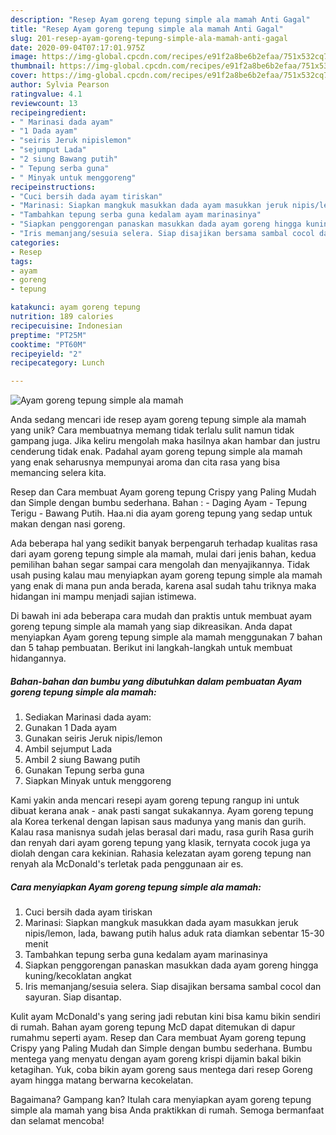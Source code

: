 ```yaml
---
description: "Resep Ayam goreng tepung simple ala mamah Anti Gagal"
title: "Resep Ayam goreng tepung simple ala mamah Anti Gagal"
slug: 201-resep-ayam-goreng-tepung-simple-ala-mamah-anti-gagal
date: 2020-09-04T07:17:01.975Z
image: https://img-global.cpcdn.com/recipes/e91f2a8be6b2efaa/751x532cq70/ayam-goreng-tepung-simple-ala-mamah-foto-resep-utama.jpg
thumbnail: https://img-global.cpcdn.com/recipes/e91f2a8be6b2efaa/751x532cq70/ayam-goreng-tepung-simple-ala-mamah-foto-resep-utama.jpg
cover: https://img-global.cpcdn.com/recipes/e91f2a8be6b2efaa/751x532cq70/ayam-goreng-tepung-simple-ala-mamah-foto-resep-utama.jpg
author: Sylvia Pearson
ratingvalue: 4.1
reviewcount: 13
recipeingredient:
- " Marinasi dada ayam"
- "1 Dada ayam"
- "seiris Jeruk nipislemon"
- "sejumput Lada"
- "2 siung Bawang putih"
- " Tepung serba guna"
- " Minyak untuk menggoreng"
recipeinstructions:
- "Cuci bersih dada ayam tiriskan"
- "Marinasi: Siapkan mangkuk masukkan dada ayam masukkan jeruk nipis/lemon, lada, bawang putih halus aduk rata diamkan sebentar 15-30 menit"
- "Tambahkan tepung serba guna kedalam ayam marinasinya"
- "Siapkan penggorengan panaskan masukkan dada ayam goreng hingga kuning/kecoklatan angkat"
- "Iris memanjang/sesuia selera. Siap disajikan bersama sambal cocol dan sayuran. Siap disantap."
categories:
- Resep
tags:
- ayam
- goreng
- tepung

katakunci: ayam goreng tepung 
nutrition: 189 calories
recipecuisine: Indonesian
preptime: "PT25M"
cooktime: "PT60M"
recipeyield: "2"
recipecategory: Lunch

---
```



![Ayam goreng tepung simple ala mamah](https://img-global.cpcdn.com/recipes/e91f2a8be6b2efaa/751x532cq70/ayam-goreng-tepung-simple-ala-mamah-foto-resep-utama.jpg)

Anda sedang mencari ide resep ayam goreng tepung simple ala mamah yang unik? Cara membuatnya memang tidak terlalu sulit namun tidak gampang juga. Jika keliru mengolah maka hasilnya akan hambar dan justru cenderung tidak enak. Padahal ayam goreng tepung simple ala mamah yang enak seharusnya mempunyai aroma dan cita rasa yang bisa memancing selera kita.

Resep dan Cara membuat Ayam goreng tepung Crispy yang Paling Mudah dan Simple dengan bumbu sederhana. Bahan : - Daging Ayam - Tepung Terigu - Bawang Putih. Haa.ni dia ayam goreng tepung yang sedap untuk makan dengan nasi goreng.

Ada beberapa hal yang sedikit banyak berpengaruh terhadap kualitas rasa dari ayam goreng tepung simple ala mamah, mulai dari jenis bahan, kedua pemilihan bahan segar sampai cara mengolah dan menyajikannya. Tidak usah pusing kalau mau menyiapkan ayam goreng tepung simple ala mamah yang enak di mana pun anda berada, karena asal sudah tahu triknya maka hidangan ini mampu menjadi sajian istimewa.


Di bawah ini ada beberapa cara mudah dan praktis untuk membuat ayam goreng tepung simple ala mamah yang siap dikreasikan. Anda dapat menyiapkan Ayam goreng tepung simple ala mamah menggunakan 7 bahan dan 5 tahap pembuatan. Berikut ini langkah-langkah untuk membuat hidangannya.

<!--inarticleads1-->

##### Bahan-bahan dan bumbu yang dibutuhkan dalam pembuatan Ayam goreng tepung simple ala mamah:

1. Sediakan  Marinasi dada ayam:
1. Gunakan 1 Dada ayam
1. Gunakan seiris Jeruk nipis/lemon
1. Ambil sejumput Lada
1. Ambil 2 siung Bawang putih
1. Gunakan  Tepung serba guna
1. Siapkan  Minyak untuk menggoreng


Kami yakin anda mencari resepi ayam goreng tepung rangup ini untuk dibuat kerana anak - anak pasti sangat sukakannya. Ayam goreng tepung ala Korea terkenal dengan lapisan saus madunya yang manis dan gurih. Kalau rasa manisnya sudah jelas berasal dari madu, rasa gurih Rasa gurih dan renyah dari ayam goreng tepung yang klasik, ternyata cocok juga ya diolah dengan cara kekinian. Rahasia kelezatan ayam goreng tepung nan renyah ala McDonald&#39;s terletak pada penggunaan air es. 

<!--inarticleads2-->

##### Cara menyiapkan Ayam goreng tepung simple ala mamah:

1. Cuci bersih dada ayam tiriskan
1. Marinasi: Siapkan mangkuk masukkan dada ayam masukkan jeruk nipis/lemon, lada, bawang putih halus aduk rata diamkan sebentar 15-30 menit
1. Tambahkan tepung serba guna kedalam ayam marinasinya
1. Siapkan penggorengan panaskan masukkan dada ayam goreng hingga kuning/kecoklatan angkat
1. Iris memanjang/sesuia selera. Siap disajikan bersama sambal cocol dan sayuran. Siap disantap.


Kulit ayam McDonald&#39;s yang sering jadi rebutan kini bisa kamu bikin sendiri di rumah. Bahan ayam goreng tepung McD dapat ditemukan di dapur rumahmu seperti ayam. Resep dan Cara membuat Ayam goreng tepung Crispy yang Paling Mudah dan Simple dengan bumbu sederhana. Bumbu mentega yang menyatu dengan ayam goreng krispi dijamin bakal bikin ketagihan. Yuk, coba bikin ayam goreng saus mentega dari resep Goreng ayam hingga matang berwarna kecokelatan. 

Bagaimana? Gampang kan? Itulah cara menyiapkan ayam goreng tepung simple ala mamah yang bisa Anda praktikkan di rumah. Semoga bermanfaat dan selamat mencoba!
